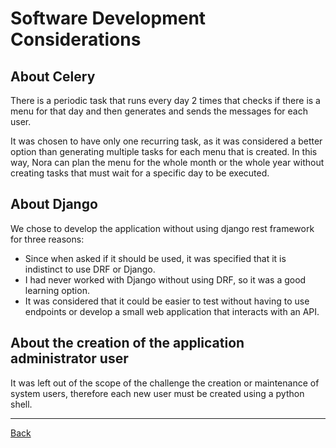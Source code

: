 # Software Development Considerations

## About Celery

There is a periodic task that runs every day 2 times that checks if there is a menu for that day and then generates and sends the messages for each user.

It was chosen to have only one recurring task, as it was considered a better option than generating multiple tasks for each menu that is created. In this way, Nora can plan the menu for the whole month or the whole year without creating tasks that must wait for a specific day to be executed.

## About Django

We chose to develop the application without using django rest framework for three reasons:

 - Since when asked if it should be used, it was specified that it is indistinct to use DRF or Django.
 - I had never worked with Django without using DRF, so it was a good learning option.
 - It was considered that it could be easier to test without having to use endpoints or develop a small web application that interacts with an API.

## About the creation of the application administrator user

It was left out of the scope of the challenge the creation or maintenance of system users, therefore each new user must be created using a python shell.

---
[Back](../README.md)